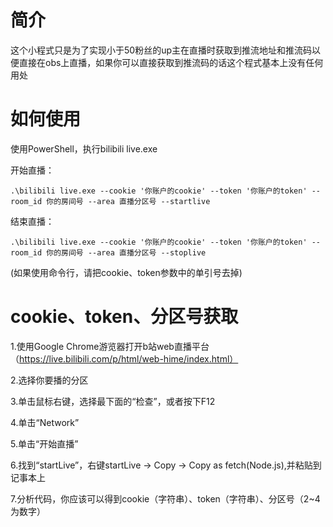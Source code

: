 # 简介
这个小程式只是为了实现小于50粉丝的up主在直播时获取到推流地址和推流码以便直接在obs上直播，如果你可以直接获取到推流码的话这个程式基本上没有任何用处
# 如何使用
使用PowerShell，执行bilibili live.exe

开始直播：

	.\bilibili live.exe --cookie '你账户的cookie' --token '你账户的token' --room_id 你的房间号 --area 直播分区号 --startlive  
结束直播：

 	.\bilibili live.exe --cookie '你账户的cookie' --token '你账户的token' --room_id 你的房间号 --area 直播分区号 --stoplive

(如果使用命令行，请把cookie、token参数中的单引号去掉)
# cookie、token、分区号获取
1.使用Google Chrome游览器打开b站web直播平台（https://live.bilibili.com/p/html/web-hime/index.html）

2.选择你要播的分区

3.单击鼠标右键，选择最下面的“检查”，或者按下F12

4.单击“Network”

5.单击“开始直播”

6.找到“startLive”，右键startLive -> Copy -> Copy as fetch(Node.js),并粘贴到记事本上

7.分析代码，你应该可以得到cookie（字符串）、token（字符串）、分区号（2~4为数字）
